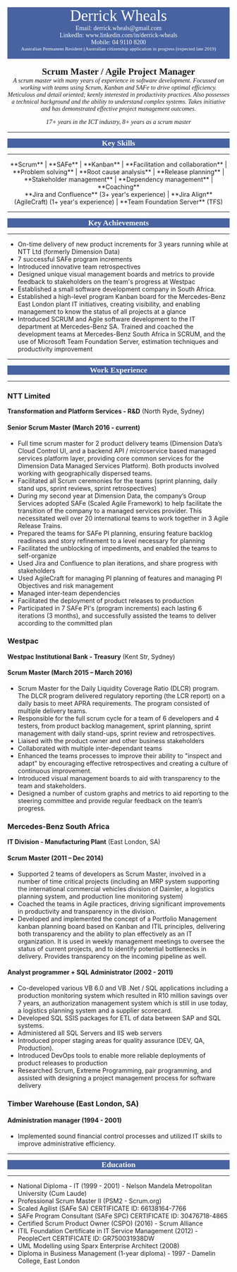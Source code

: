 <div markdown="1" style="background-color:#4863A0; color:white">
<center><span style="font-family:Avenir Next; font-size:2.5em; font-color:#707B7C">Derrick Wheals</span></center>
<center><span style="font-family:Avenir Next; font-size:1.0em;">Email: derrick.wheals@gmail.com</span></center>
<center><span style="font-family:Avenir Next; font-size:1.0em;">LinkedIn: www.linkedin.com/in/derrick-wheals</span></center>
<center><span style="font-family:Avenir Next; font-size:1.0em;">Mobile: 04 9110 8200</span></center>
<center><span style="font-family:Avenir Next; font-size:0.8em;">Australian Permanent Resident (Australian citizenship application in progress (expected late 2019)</span></center>
<br>
</div>
<br>
<center><span style="font-family:Avenir; font-size:1.5em; font-weight:bold;">Scrum Master / Agile Project Manager</span></center>
<center><span style="font-family:Avenir Next; font-size:1em; font-style:italic;">
A scrum master with many years of experience in software development. Focussed on working with teams using Scrum, Kanban and SAFe to drive optimal efficiency. Meticulous and detail oriented; keenly interested in productivity practices. Also possesses a technical background and the ability to understand complex systems. Takes initiative and has demonstrated effective project management outcomes.

17+ years in the ICT industry,  8+ years as a scrum master
</span></center>
<hr>
<div style="background-color:#4863A0; color:white">
<center><span style="font-family:Avenir Next; font-size:1.25em; font-weight:bold">Key Skills</span></center>
</div>
<hr>
<center>
**Scrum** | **SAFe** | **Kanban** | **Facilitation and collaboration** | **Problem solving** | **Root cause analysis** | **Release planning** | **Stakeholder management** | **Dependency management** | **Coaching**
<br>
**Jira and Confluence** (3+ year's experience) | **Jira Align** (AgileCraft) (1+ year's experience) | **Team Foundation Server** (TFS)
</center>
<hr>
<div style="background-color:#4863A0; color:white">
<center><span style="font-family:Avenir Next; font-size:1.25em; font-weight:bold">Key Achievements</span></center>
</div>
<hr>

- On-time delivery of new product increments for 3 years running while at NTT Ltd (formerly  Dimension Data)
- 7 successful SAFe program increments
- Introduced innovative team retrospectives
- Designed unique visual management boards and metrics to provide feedback to stakeholders on the team's progress at Westpac
- Established a small software development company in South Africa. 
- Established a high-level program Kanban board for the Mercedes-Benz East London plant IT initiatives, creating visibility, and enabling  management to know the status of all projects at a glance
- Introduced SCRUM and Agile software development to the IT department at Mercedes-Benz SA. Trained and coached the development teams at Mercedes-Benz South Africa in SCRUM, and the use of Microsoft Team Foundation Server, estimation techniques and productivity improvement

<hr>
<div style="background-color:#4863A0; color:white">
<center><span style="font-family:Avenir Next; font-size:1.25em; font-weight:bold">Work Experience</span></center>
</div>
<hr>

### NTT Limited 

**Transformation and Platform Services - R&D** (North Ryde, Sydney)

#### Senior Scrum Master (March 2016 - current)

- Full time scrum master for 2 product delivery teams (Dimension Data’s Cloud Control UI, and a backend API / microservice based managed services platform layer, providing core common services for the Dimension Data Managed Services Platform). Both products involved working with geographically dispersed teams.
- Facilitated all Scrum ceremonies for the teams (sprint planning, daily stand ups, sprint reviews, sprint retrospectives)
- During my second year at Dimension Data, the company’s Group Services adopted SAFe (Scaled Agile Framework) to help facilitate the transition of the company to a managed services provider. This necessitated well over 20 international teams to work together in 3 Agile Release Trains.  
- Prepared the teams for SAFe PI planning, ensuring feature backlog readiness and story refinement to a level necessary for planning 
- Facilitated the unblocking of impediments, and enabled the teams to self-organize
- Used Jira and Confluence to plan iterations, and share progress with stakeholders
- Used AgileCraft for managing PI planning of features and managing PI Objectives and risk management
- Managed inter-team dependencies
- Facilitated the deployment of product releases to production
- Participated in 7 SAFe PI's (program increments) each lasting 6 iterations (3 months), and successfully assisted the teams to deliver according to the committed plan 

### Westpac 

**Westpac Institutional Bank - Treasury** (Kent Str, Sydney)

#### Scrum Master (March 2015 – March 2016)

- Scrum Master for the Daily Liquidity Coverage Ratio (DLCR) program. The DLCR program delivered regulatory reporting (the LCR report) on a daily basis to meet APRA requirements. The program consisted of multiple delivery teams.
- Responsible for the full scrum cycle for a team of 6 developers and 4 testers, from product backlog management, sprint planning, sprint management with daily stand-ups, sprint review and retrospectives.
- Liaised with the product owner and other business stakeholders
- Collaborated with multiple inter-dependant teams
- Enhanced the teams processes to improve their ability to "inspect and adapt" by encouraging effective retrospectives and creating a culture of continuous improvement.
- Introduced visual management boards to aid with transparency to the team and stakeholders.
- Designed a number of custom graphs and metrics to aid reporting to the steering committee and provide regular feedback on the team’s progress.

### Mercedes-Benz South Africa

**IT Division - Manufacturing Plant** (East London, SA)

#### Scrum Master (2011 – Dec 2014)

- Supported 2 teams of developers as Scrum Master, involved in a number of time critical projects (including an MRP system supporting the international commercial vehicles division of Daimler, a logistics  planning system, and production line monitoring system)
- Coached the teams in Agile practices, driving significant improvements in productivity and transparency in the division.
- Developed and implemented the concept of a Portfolio Management kanban planning board based on Kanban and ITIL principles, delivering both transparency and the ability to plan effectively as an IT organization. It is used in weekly management meetings to oversee the status  of current projects, and to identify potential bottlenecks in delivery. Provides transparency on the incoming pipeline as well.

#### Analyst programmer + SQL Administrator (2002 - 2011)

- Co-developed various VB 6.0 and VB .Net / SQL applications including a production monitoring system  which resulted in R10 million savings over 7 years, an authorization management system which is still in use today,  a logistics planning system and a supplier scorecard.
- Developed SQL SSIS packages for ETL of data between SAP and SQL systems.
- Administered all SQL Servers and IIS web servers
- Introduced proper staging areas for quality assurance (DEV, QA, Production). 
- Introduced DevOps tools to enable more reliable deployments of product releases to production
- Researched Scrum, Extreme Programming, pair programming, and assisted with designing a project management process for software delivery

### Timber Warehouse (East London, SA)

#### Administration manager (1994 - 2001)

- Implemented sound financial control processes and utilized IT skills to improve administrative efficiency.

<hr>
<div style="background-color:#4863A0; color:white">
<center><span style="font-family:Avenir Next; font-size:1.25em; font-weight:bold">Education</span></center>
</div>
<hr>

* National Diploma - IT (1999 - 2001) - Nelson Mandela Metropolitan University (Cum Laude)
* Professional Scrum Master II (PSM2 - Scrum.org)
* Scaled Agilist (SAFe SA) CERTIFICATE ID: 66138164-7766
* SAFe Program Consultant (SAFe SPC) CERTIFICATE ID: 30476718-4865
* Certified Scrum Product Owner (CSPO) (2016) - Scrum Alliance
* ITIL Foundation Certificate in IT Service Management  (2012) - PeopleCert CERTIFICATE ID: GR750031938DW 
* UML Modelling using Sparx Enterprise Architect (2008)
* Diploma in Business Management (1-year diploma) - 1997 - Damelin College, East London
